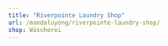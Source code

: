 ```yaml
---
title: "Riverpointe Laundry Shop"
url: /mandaluyong/riverpointe-laundry-shop/
shop: Wäscherei
---
```

